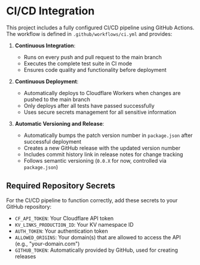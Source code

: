 # CI/CD Integration

This project includes a fully configured CI/CD pipeline using GitHub Actions. The workflow is defined in `.github/workflows/ci.yml` and provides:

1. **Continuous Integration**:
   - Runs on every push and pull request to the main branch
   - Executes the complete test suite in CI mode
   - Ensures code quality and functionality before deployment

2. **Continuous Deployment**:
   - Automatically deploys to Cloudflare Workers when changes are pushed to the main branch
   - Only deploys after all tests have passed successfully
   - Uses secure secrets management for all sensitive information

3. **Automatic Versioning and Release**:
   - Automatically bumps the patch version number in `package.json` after successful deployment
   - Creates a new GitHub release with the updated version number
   - Includes commit history link in release notes for change tracking
   - Follows semantic versioning (`0.0.X` for now, controlled via `package.json`)

## Required Repository Secrets

For the CI/CD pipeline to function correctly, add these secrets to your GitHub repository:
- `CF_API_TOKEN`: Your Cloudflare API token
- `KV_LINKS_PRODUCTION_ID`: Your KV namespace ID
- `AUTH_TOKEN`: Your authentication token
- `ALLOWED_ORIGINS`: Your domain(s) that are allowed to access the API (e.g., "your-domain.com")
- `GITHUB_TOKEN`: Automatically provided by GitHub, used for creating releases
